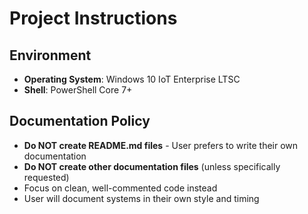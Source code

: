 # Project Instructions

## Environment
- **Operating System**: Windows 10 IoT Enterprise LTSC
- **Shell**: PowerShell Core 7+

## Documentation Policy
- **Do NOT create README.md files** - User prefers to write their own documentation
- **Do NOT create other documentation files** (unless specifically requested)
- Focus on clean, well-commented code instead
- User will document systems in their own style and timing